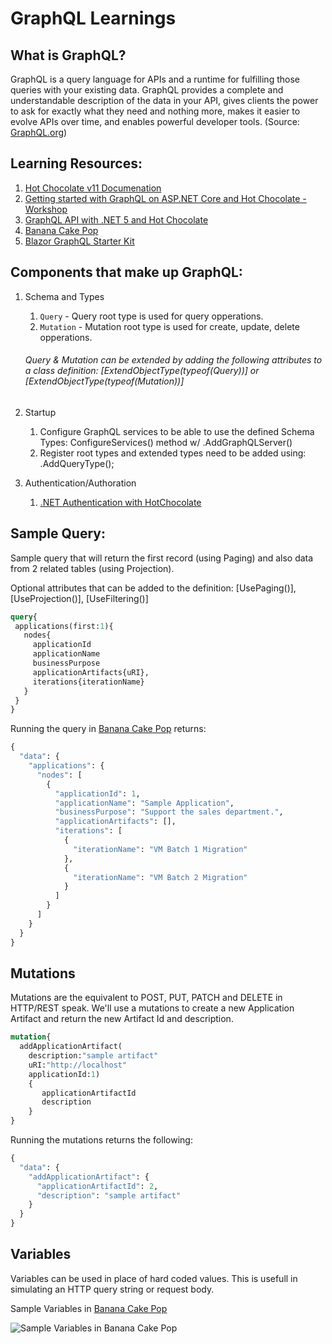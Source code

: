 # GraphQL Learnings

## What is GraphQL?

GraphQL is a query language for APIs and a runtime for fulfilling those queries with your existing data. GraphQL provides a complete and understandable description of the data in your API, gives clients the power to ask for exactly what they need and nothing more, makes it easier to evolve APIs over time, and enables powerful developer tools. (Source: [GraphQL.org](https://graphql.org/))

## Learning Resources:

1. [Hot Chocolate v11 Documenation](https://chillicream.com/docs/hotchocolate)
2. [Getting started with GraphQL on ASP.NET Core and Hot Chocolate - Workshop](https://github.com/ChilliCream/graphql-workshop)
3. [GraphQL API with .NET 5 and Hot Chocolate](https://youtu.be/HuN94qNwQmM)
4. [Banana Cake Pop](https://github.com/microsoft/emerging-opportunities/tree/main/Projects/MotherBox/learnings/Banana%20Cake%20Pop)
5. [Blazor GraphQL Starter Kit](https://github.com/microsoft/blazor-graphql-starter-kit)

## Components that make up GraphQL:

1. Schema and Types
   1. `Query` - Query root type is used for query opperations.
   1. `Mutation` - Mutation root type is used for create, update, delete opperations.

    ###### Query & Mutation can be extended by adding the following attributes to a class definition: [ExtendObjectType(typeof(Query))] or [ExtendObjectType(typeof(Mutation))]
   
2. Startup
    1. Configure GraphQL services to be able to use the defined Schema Types: ConfigureServices() method w/ .AddGraphQLServer()
    1. Register root types and extended types need to be added using: .AddQueryType<QueryType>();

3. Authentication/Authoration
    1. [.NET Authentication with HotChocolate](https://github.com/microsoft/emerging-opportunities/tree/main/Projects/MotherBox/learnings/.NET/Authentication)
  
## Sample Query:
  
Sample query that will return the first record (using Paging) and also data from 2 related tables (using Projection).

Optional attributes that can be added to the definition:  [UsePaging()], [UseProjection()], [UseFiltering()] 

```GraphQL
query{
 applications(first:1){
   nodes{
     applicationId
     applicationName
     businessPurpose
     applicationArtifacts{uRI}, 
     iterations{iterationName}
   }
 }
}
```
   
Running the query in [Banana Cake Pop](https://github.com/microsoft/emerging-opportunities/tree/main/Projects/MotherBox/learnings/Banana%20Cake%20Pop) returns:
```GraphQL
{
  "data": {
    "applications": {
      "nodes": [
        {
          "applicationId": 1,
          "applicationName": "Sample Application",
          "businessPurpose": "Support the sales department.",
          "applicationArtifacts": [],
          "iterations": [
            {
              "iterationName": "VM Batch 1 Migration"
            },
            {
              "iterationName": "VM Batch 2 Migration"
            }
          ]
        }
      ]
    }
  }
}
```

## Mutations
 
Mutations are the equivalent to POST, PUT, PATCH and DELETE in HTTP/REST speak.  We'll use a mutations to create a new Application Artifact and return the new Artifact Id and description.
   
```GraphQL
mutation{
  addApplicationArtifact(
    description:"sample artifact"
    uRI:"http://localhost"
    applicationId:1)
    {
       applicationArtifactId
       description
    }
}   
```
  
Running the mutations returns the following:
   
```GraphQL
{
  "data": {
    "addApplicationArtifact": {
      "applicationArtifactId": 2,
      "description": "sample artifact"
    }
  }
}
```

## Variables
   
Variables can be used in place of hard coded values.  This is usefull in simulating an HTTP query string or request body.

Sample Variables in [Banana Cake Pop](https://github.com/microsoft/emerging-opportunities/tree/main/Projects/MotherBox/learnings/Banana%20Cake%20Pop)
   
![Sample Variables in Banana Cake Pop](https://github.com/microsoft/emerging-opportunities/blob/main/Projects/MotherBox/GraphQL/Variables.png)

